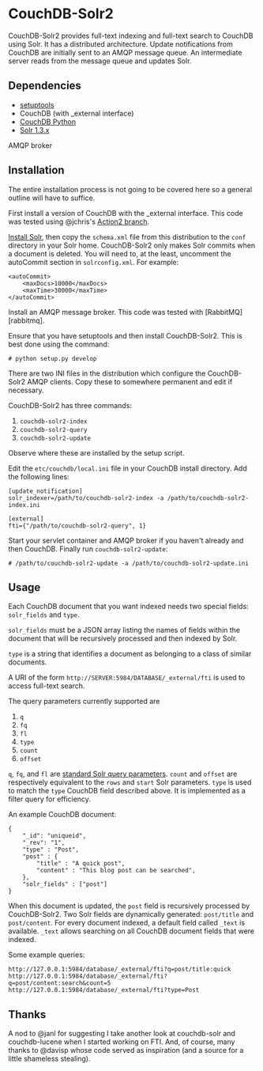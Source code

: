 CouchDB-Solr2
=============

CouchDB-Solr2 provides full-text indexing and full-text search to CouchDB
using Solr. It has a distributed architecture. Update notifications from
CouchDB are initially sent to an AMQP message queue. An intermediate server
reads from the message queue and updates Solr.

Dependencies
------------

* [setuptools][setuptools]
* CouchDB (with _external interface)
* [CouchDB Python][couchdb-python]
* [Solr 1.3.x][solr]

AMQP broker

Installation
------------

The entire installation process is not going to be covered here so a
general outline will have to suffice.

First install a version of CouchDB with the _external interface.
This code was tested using @jchris's [Action2 branch][action2].

[Install Solr](http://wiki.apache.org/solr/SolrInstall), then copy the
`schema.xml` file from this distribution to the `conf` directory in your Solr
home. CouchDB-Solr2 only makes Solr commits when a document is deleted. You
will need to, at the least, uncomment the autoCommit section in
`solrconfig.xml`. For example:

    <autoCommit> 
        <maxDocs>10000</maxDocs>
        <maxTime>30000</maxTime> 
    </autoCommit>

Install an AMQP message broker. This code was tested with [RabbitMQ][rabbitmq].

Ensure that you have setuptools and then install CouchDB-Solr2. This is best
done using the command:

    # python setup.py develop

There are two INI files in the distribution which configure the CouchDB-Solr2
AMQP clients. Copy these to somewhere permanent and edit if necessary.

CouchDB-Solr2 has three commands:

1. `couchdb-solr2-index`
1. `couchdb-solr2-query`
1. `couchdb-solr2-update`

Observe where these are installed by the setup script.

Edit the `etc/couchdb/local.ini` file in your CouchDB install directory. Add
the following lines:

    [update_notification]
    solr_indexer=/path/to/couchdb-solr2-index -a /path/to/couchdb-solr2-index.ini

    [external]
    fti={"/path/to/couchdb-solr2-query", 1}

Start your servlet container and AMQP broker if you haven't already and then
CouchDB. Finally run `couchdb-solr2-update`:

    # /path/to/couchdb-solr2-update -a /path/to/couchdb-solr2-update.ini

Usage
-----

Each CouchDB document that you want indexed needs two special fields:
`solr_fields` and `type`.

`solr_fields` must be a JSON array listing the names of fields within the
document that will be recursively processed and then indexed by Solr.

`type` is a string that identifies a document as belonging to a class of
similar documents.

A URI of the form `http://SERVER:5984/DATABASE/_external/fti` is used to
access full-text search.

The query parameters currently supported are

1. `q`
1. `fq`
1. `fl`
1. `type`
1. `count`
1. `offset`

`q`, `fq`, and `fl` are [standard Solr query parameters][solr-parameters]. `count` and `offset` are respectively equivalent
to the `rows` and `start` Solr parameters. `type` is used to match the `type`
CouchDB field described above. It is implemented as a filter query for
efficiency.

An example CouchDB document:

    {
        "_id": "uniqueid",
        "_rev": "1",
        "type" : "Post",
        "post" : {
            "title" : "A quick post",
            "content" : "This blog post can be searched",
        },
        "solr_fields" : ["post"]
    }

When this document is updated, the `post` field is recursively processed
by CouchDB-Solr2. Two Solr fields are dynamically generated:
`post/title` and `post/content`. For every document indexed, a default field
called `_text` is available. `_text` allows searching on all CouchDB document
fields that were indexed.

Some example queries:

    http://127.0.0.1:5984/database/_external/fti?q=post/title:quick
    http://127.0.0.1:5984/database/_external/fti?q=post/content:search&count=5
    http://127.0.0.1:5984/database/_external/fti?type=Post

Thanks
------

A nod to @janl for suggesting I take another look at couchdb-solr and
couchdb-lucene when I started working on FTI. And, of course, many thanks
to @davisp whose code served as inspiration (and a source for a little
shameless stealing).


[setuptools]: http://peak.telecommunity.com/DevCenter/setuptools
[couchdb-python]: http://code.google.com/p/couchdb-python/
[solr]: http://lucene.apache.org/solr/
[solr-parameters]: http://wiki.apache.org/solr/CommonQueryParameters
[action2]: http://github.com/jchris/couchdb/tree/action2
